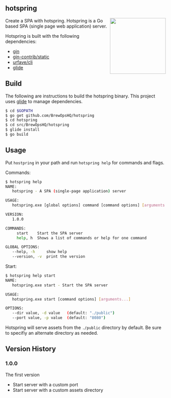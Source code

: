 hotspring
-----------
<img src="https://raw.githubusercontent.com/BrewOpsHQ/hotspring/master/logo.jpg" align="right" height=175 width=175>
Create a SPA with hotspring. Hotspring is a Go based SPA (single page web application) server.

Hotspring is built with the following dependencies:
- [gin](https://github.com/gin-gonic/gin) 
- [gin-contrib/static](https://github.com/gin-contrib/static)
- [urfave/cli](https://github.com/urfave/cli)
- [glide](https://github.com/Masterminds/glide)

## Build

The following are instructions to build the hotspring binary. This project uses
[glide]() to manage dependencies.

```bash
$ cd $GOPATH
$ go get github.com/BrewOpsHQ/hotspring
$ cd hotspring
$ cd src/BrewOpsHQ/hotspring
$ glide install
$ go build
```

## Usage

Put `hostpring` in your path and run `hotspring help` for commands and flags. 

Commands:
```bash
$ hotspring help
NAME:
   hotspring - A SPA (single-page application) server

USAGE:
   hotspring.exe [global options] command [command options] [arguments...]

VERSION:
   1.0.0

COMMANDS:
     start    Start the SPA server
     help, h  Shows a list of commands or help for one command

GLOBAL OPTIONS:
   --help, -h     show help
   --version, -v  print the version
```

Start:
```bash
$ hotspring help start
NAME:
   hotspring.exe start - Start the SPA server

USAGE:
   hotspring.exe start [command options] [arguments...]

OPTIONS:
   --dir value, -d value   (default: "./public")
   --port value, -p value  (default: "8080")
```

Hotspring will serve assets from the `./public` directory by default. Be sure
to specifiy an alternate directory as needed.

## Version History

### 1.0.0

The first version

- Start server with a custom port
- Start server with a custom assets directory 